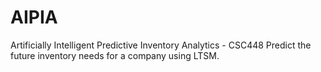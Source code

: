 # AIPIA
Artificially Intelligent Predictive Inventory Analytics - CSC448
Predict the future inventory needs for a company using LTSM.
